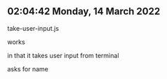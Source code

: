 ## 02:04:42 Monday, 14 March 2022

take-user-input.js

works

in that it takes user input from terminal

asks for name